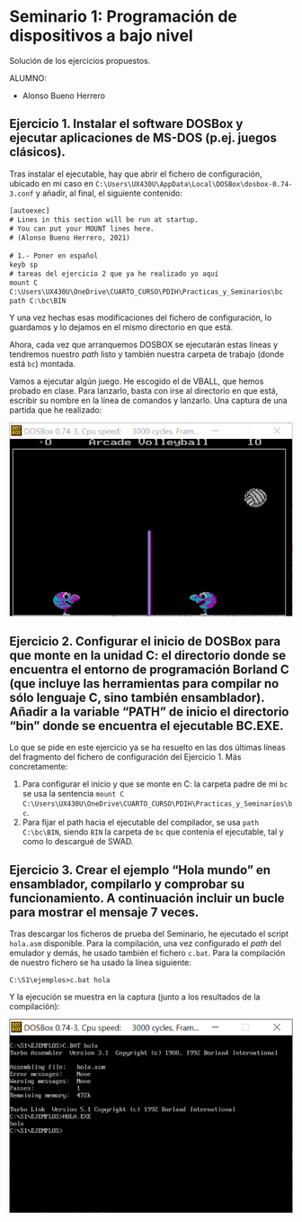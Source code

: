 # Seminario 1: Programación de dispositivos a bajo nivel

Solución de los ejercicios propuestos.

ALUMNO:
* Alonso Bueno Herrero

## Ejercicio 1. Instalar el software DOSBox y ejecutar aplicaciones de MS-DOS (p.ej. juegos clásicos).

Tras instalar el ejecutable, hay que abrir el fichero de configuración, ubicado en mi caso en `C:\Users\UX430U\AppData\Local\DOSBox\dosbox-0.74-3.conf` y añadir, al final, el siguiente contenido:

```
[autoexec]
# Lines in this section will be run at startup.
# You can put your MOUNT lines here. 
# (Alonso Bueno Herrero, 2021)

# 1.- Poner en español
keyb sp  
# tareas del ejercicio 2 que ya he realizado yo aquí
mount C C:\Users\UX430U\OneDrive\CUARTO_CURSO\PDIH\Practicas_y_Seminarios\bc
path C:\bc\BIN
```

Y una vez hechas esas modificaciones del fichero de configuración, lo guardamos y lo dejamos en el mismo directorio en que está. 

Ahora, cada vez que arranquemos DOSBOX se ejecutarán estas líneas y tendremos nuestro *path* listo y también nuestra carpeta de trabajo (donde está `bc`) montada. 

Vamos a ejecutar algún juego. He escogido el de VBALL, que hemos probado en clase. Para lanzarlo, basta con irse al directorio en que está, escribir su nombre en la línea de comandos y lanzarlo. Una captura de una partida que he realizado:

![vball](vball.png)

## Ejercicio 2. Configurar el inicio de DOSBox para que monte en la unidad C: el directorio donde se encuentra el entorno de programación Borland C (que incluye las herramientas para compilar no sólo lenguaje C, sino también ensamblador). Añadir a la variable “PATH” de inicio el directorio “bin” donde se encuentra el ejecutable BC.EXE. 

Lo que se pide en este ejercicio ya se ha resuelto en las dos últimas líneas del fragmento del fichero de configuración del Ejercicio 1. Más concretamente:

1. Para configurar el inicio y que se monte en C: la carpeta padre de mi `bc` se usa la sentencia `mount C C:\Users\UX430U\OneDrive\CUARTO_CURSO\PDIH\Practicas_y_Seminarios\bc`.
2. Para fijar el path hacia el ejecutable del compilador, se usa `path C:\bc\BIN`, siendo `BIN` la carpeta de `bc` que contenía el ejecutable, tal y como lo descargué de SWAD.

## Ejercicio 3. Crear el ejemplo “Hola mundo” en ensamblador, compilarlo y comprobar su funcionamiento. A continuación incluir un bucle para mostrar el mensaje 7 veces.

Tras descargar los ficheros de prueba del Seminario, he ejecutado el script `hola.asm` disponible. Para la compilación, una vez configurado el *path* del emulador y demás, he usado también el fichero `c.bat`. Para la compilación de nuestro fichero se ha usado la línea siguiente:

```
C:\S1\ejemplos>c.bat hola
```

Y la ejecución se muestra en la captura (junto a los resultados de la compilación):

![Hola mundo](hola.png)